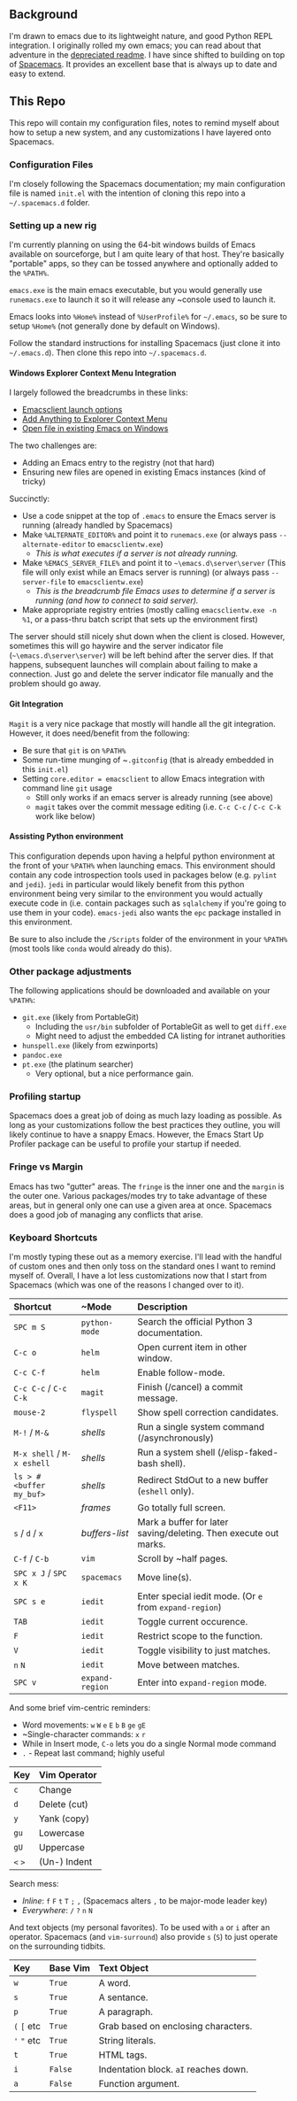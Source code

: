 ## Background

I'm drawn to emacs due to its lightweight nature, and good Python REPL integration.  I originally rolled my own emacs; you can read about that adventure in the [depreciated readme](README_HomeGrown.md).  I have since shifted to building on top of [Spacemacs](http://spacemacs.org).  It provides an excellent base that is always up to date and easy to extend.

## This Repo

This repo will contain my configuration files, notes to remind myself about how to setup a new system, and any customizations I have layered onto Spacemacs.

### Configuration Files

I'm closely following the Spacemacs documentation; my main configuration file is named `init.el` with the intention of cloning this repo into a `~/.spacemacs.d` folder.

### Setting up a new rig

I'm currently planning on using the 64-bit windows builds of Emacs available on sourceforge, but I am quite leary of that host.  They're basically "portable" apps, so they can be tossed anywhere and optionally added to the `%PATH%`.

`emacs.exe` is the main emacs executable, but you would generally use `runemacs.exe` to launch it so it will release any ~console used to launch it.

Emacs looks into `%Home%` instead of `%UserProfile%` for `~/.emacs`, so be sure to setup `%Home%` (not generally done by default on Windows).

Follow the standard instructions for installing Spacemacs (just clone it into `~/.emacs.d`).  Then clone this repo into `~/.spacemacs.d`.

#### Windows Explorer Context Menu Integration

I largely followed the breadcrumbs in these links:
  * [Emacsclient launch options](https://www.gnu.org/software/emacs/manual/html_node/emacs/emacsclient-Options.html)
  * [Add Anything to Explorer Context Menu](http://www.howtogeek.com/107965/how-to-add-any-application-shortcut-to-windows-explorers-context-menu/)
  * [Open file in existing Emacs on Windows](http://stackoverflow.com/questions/15606188/open-file-in-existing-emacs-frame-windows)

The two challenges are:
  * Adding an Emacs entry to the registry (not that hard)
  * Ensuring new files are opened in existing Emacs instances (kind of tricky)

Succinctly:
  * Use a code snippet at the top of `.emacs` to ensure the Emacs server is running (already handled by Spacemacs)
  * Make `%ALTERNATE_EDITOR%` and point it to `runemacs.exe` (or always pass `--alternate-editor` to `emacsclientw.exe`)
    * *This is what executes if a server is not already running.*
  * Make `%EMACS_SERVER_FILE%` and point it to `~\emacs.d\server\server` (This file will only exist while an Emacs server is running) (or always pass `--server-file` to `emacsclientw.exe`)
    * *This is the breadcrumb file Emacs uses to determine if a server is running (and how to connect to said server).*
  * Make appropriate registry entries (mostly calling `emacsclientw.exe -n %1`, or a pass-thru batch script that sets up the environment first)

The server should still nicely shut down when the client is closed.  However, sometimes this will go haywire and the server indicator file (`~\emacs.d\server\server`) will be left behind after the server dies.  If that happens, subsequent launches will complain about failing to make a connection.  Just go and delete the server indicator file manually and the problem should go away.

#### Git Integration

`Magit` is a very nice package that mostly will handle all the git integration.  However, it does need/benefit from the following:
  * Be sure that `git` is on `%PATH%`
  * Some run-time munging of ~`.gitconfig` (that is already embedded in this `init.el`)
  * Setting `core.editor = emacsclient` to allow Emacs integration with command line `git` usage
    * Still only works if an emacs server is already running (see above)
	* `magit` takes over the commit message editing (i.e. `C-c C-c` / `C-c C-k` work like below)

#### Assisting Python environment

This configuration depends upon having a helpful python environment at the front of your `%PATH%` when launching emacs.  This environment should contain any code introspection tools used in packages below (e.g. `pylint` and `jedi`).  `jedi` in particular would likely benefit from this python environment being very similar to the environment you would actually execute code in (i.e. contain packages such as `sqlalchemy` if you're going to use them in your code).  `emacs-jedi` also wants the `epc` package installed in this environment.

Be sure to also include the `/Scripts` folder of the environment in your `%PATH%` (most tools like `conda` would already do this).

### Other package adjustments

The following applications should be downloaded and available on your `%PATH%`:
  - `git.exe` (likely from PortableGit)
    - Including the `usr/bin` subfolder of PortableGit as well to get `diff.exe`
    - Might need to adjust the embedded CA listing for intranet authorities
  - `hunspell.exe` (likely from ezwinports)
  - `pandoc.exe`
  - `pt.exe` (the platinum searcher)
    - Very optional, but a nice performance gain.

### Profiling startup

Spacemacs does a great job of doing as much lazy loading as possible.  As long as your customizations follow the best practices they outline, you will likely continue to have a snappy Emacs.  However, the Emacs Start Up Profiler package can be useful to profile your startup if needed.

### Fringe vs Margin

Emacs has two "gutter" areas. The `fringe` is the inner one and the `margin` is the outer one.  Various packages/modes try to take advantage of these areas, but in general only one can use a given area at once.  Spacemacs does a good job of managing any conflicts that arise.

### Keyboard Shortcuts

I'm mostly typing these out as a memory exercise.  I'll lead with the handful of custom ones and then only toss on the standard ones I want to remind myself of.  Overall, I have a lot less customizations now that I start from Spacemacs (which was one of the reasons I changed over to it).

| Shortcut | ~Mode | Description |
| :------- | :---- | :---------- |
| `SPC m S` | `python-mode` | Search the official Python 3 documentation. |
| `C-c o` | `helm` | Open current item in other window. |
| `C-c C-f` | `helm` | Enable follow-mode. |
| `C-c C-c` / `C-c C-k` | `magit` | Finish (/cancel) a commit message. |
| `mouse-2` | `flyspell` | Show spell correction candidates. |
| `M-!` / `M-&` | *shells* | Run a single system command (/asynchronously) |
| `M-x shell` / `M-x eshell` | *shells* | Run a system shell (/elisp-faked-bash shell). |
| `ls > #<buffer my_buf>` | *shells* | Redirect StdOut to a new buffer (`eshell` only). |
| `<F11>` | *frames* | Go totally full screen. |
| `s` / `d` / `x` | *buffers-list* | Mark a buffer for later saving/deleting. Then execute out marks. |
| `C-f` / `C-b` | `vim` | Scroll by ~half pages. |
| `SPC x J` / `SPC x K` | `spacemacs` | Move line(s). |
| `SPC s e` | `iedit` | Enter special iedit mode. (Or `e` from `expand-region`) |
| `TAB` | `iedit` | Toggle current occurence. |
| `F` | `iedit` | Restrict scope to the function. |
| `V` | `iedit` | Toggle visibility to just matches. |
| `n` `N` | `iedit` | Move between matches. |
| `SPC v` | `expand-region` | Enter into `expand-region` mode. |

And some brief vim-centric reminders:
  - Word movements: `w` `W` `e` `E` `b` `B` `ge` `gE`
  - ~Single-character commands: `x` `r`
  - While in Insert mode, `C-o` lets you do a single Normal mode command
  - `.` - Repeat last command; highly useful

| Key | Vim Operator |
| :-- | :----------- |
| `c` | Change |
| `d` | Delete (cut) |
| `y` | Yank (copy) |
| `gu` | Lowercase |
| `gU` | Uppercase |
| `<` `>` | (Un-) Indent |

Search mess:
  - *Inline*: `f` `F` `t` `T` `;` `,` (Spacemacs alters `,` to be major-mode leader key)
  - *Everywhere*: `/` `?` `n` `N`

And text objects (my personal favorites).  To be used with `a` or `i` after an operator.  Spacemacs (and `vim-surround`) also provide `s` (`S`) to just operate on the surrounding tidbits.

| Key | Base Vim | Text Object |
| :-- | :------- | :---------- |
| `w` | `True` | A word. |
| `s` | `True` | A sentance. |
| `p` | `True` | A paragraph. |
| `(` `[` etc | `True` | Grab based on enclosing characters. |
| `'` `"` etc | `True` | String literals. |
| `t` | `True` | HTML tags. |
| `i` | `False` | Indentation block.  `aI` reaches down. |
| `a` | `False` | Function argument. |
